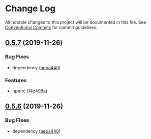 # Change Log

All notable changes to this project will be documented in this file.
See [Conventional Commits](https://conventionalcommits.org) for commit guidelines.

## [0.5.7](https://github.com/ez-fe/ez/compare/v0.5.5...v0.5.7) (2019-11-26)


### Bug Fixes

* dependency ([aeba440](https://github.com/ez-fe/ez/commit/aeba4405741f7ca4167a608ce738b2f6dd27c259))


### Features

* npmrc ([14c498a](https://github.com/ez-fe/ez/commit/14c498a3c48f783aa19de1c11260ac0714b62d05))





## [0.5.6](https://github.com/ez-fe/ez/compare/v0.5.5...v0.5.6) (2019-11-26)


### Bug Fixes

* dependency ([aeba440](https://github.com/ez-fe/ez/commit/aeba4405741f7ca4167a608ce738b2f6dd27c259))
